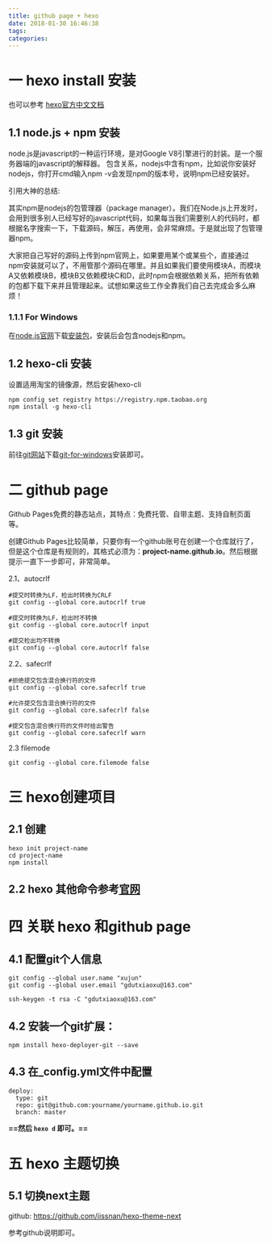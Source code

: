 ```yaml
---
title: github page + hexo
date: 2018-01-30 16:46:38
tags:
categories: 
---
```





# 一 hexo install 安装

也可以参考 [hexo官方中文文档](https://hexo.io/zh-cn/docs/)

## 1.1 node.js + npm 安装

node.js是javascript的一种运行环境，是对Google V8引擎进行的封装。是一个服务器端的javascript的解释器。
包含关系，nodejs中含有npm，比如说你安装好nodejs，你打开cmd输入npm -v会发现npm的版本号，说明npm已经安装好。

引用大神的总结:

其实npm是nodejs的包管理器（package manager）。我们在Node.js上开发时，会用到很多别人已经写好的javascript代码，如果每当我们需要别人的代码时，都根据名字搜索一下，下载源码，解压，再使用，会非常麻烦。于是就出现了包管理器npm。

大家把自己写好的源码上传到npm官网上，如果要用某个或某些个，直接通过npm安装就可以了，不用管那个源码在哪里。并且如果我们要使用模块A，而模块A又依赖模块B，模块B又依赖模块C和D，此时npm会根据依赖关系，把所有依赖的包都下载下来并且管理起来。试想如果这些工作全靠我们自己去完成会多么麻烦！

### 1.1.1 For Windows

在[node.js官网](https://nodejs.org/en/)下载[安装包](https://nodejs.org/dist/v8.9.4/node-v8.9.4-x64.msi)，安装后会包含nodejs和npm。

## 1.2 hexo-cli 安装

设置适用淘宝的镜像源，然后安装hexo-cli
```
npm config set registry https://registry.npm.taobao.org
npm install -g hexo-cli
```

## 1.3 git 安装

前往[git网站](https://git-scm.com/download/win)下载[git-for-windows](https://github.com/git-for-windows/git/releases/download/v2.16.1.windows.1/Git-2.16.1-64-bit.exe)安装即可。



# 二 github page

Github Pages免费的静态站点，其特点：免费托管、自带主题、支持自制页面等。

创建Github Pages比较简单，只要你有一个github账号在创建一个仓库就行了，但是这个仓库是有规则的，其格式必须为：**project-name.github.io**。然后根据提示一直下一步即可，非常简单。


2.1、autocrlf
```
#提交时转换为LF，检出时转换为CRLF
git config --global core.autocrlf true

#提交时转换为LF，检出时不转换
git config --global core.autocrlf input

#提交检出均不转换
git config --global core.autocrlf false
```
2.2、safecrlf
```
#拒绝提交包含混合换行符的文件
git config --global core.safecrlf true

#允许提交包含混合换行符的文件
git config --global core.safecrlf false

#提交包含混合换行符的文件时给出警告
git config --global core.safecrlf warn
```
2.3 filemode
```
git config --global core.filemode false
```

# 三 hexo创建项目

## 2.1 创建

```
hexo init project-name
cd project-name
npm install
```

## 2.2 hexo 其他命令参考[官网](https://hexo.io/zh-cn/docs/commands.html)


# 四 关联 hexo 和github page

## 4.1 配置git个人信息

```
git config --global user.name "xujun"
git config --global user.email "gdutxiaoxu@163.com"

ssh-keygen -t rsa -C "gdutxiaoxu@163.com"
```

## 4.2 安装一个git扩展：
```
npm install hexo-deployer-git --save
```

## 4.3 在_config.yml文件中配置
```
deploy:
  type: git
  repo: git@github.com:yourname/yourname.github.io.git
  branch: master
```

**==然后 ```hexo d``` 即可。==**


# 五 hexo 主题切换

## 5.1 切换next主题

github: https://github.com/iissnan/hexo-theme-next

参考github说明即可。



